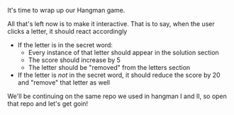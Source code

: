 
It's time to wrap up our Hangman game.

  

All that's left now is to make it interactive. That is to say, when the user clicks a letter, it should react accordingly

-   If the letter is in the secret word:
    -   Every instance of that letter should appear in the solution section
    -   The score should increase by 5
    -   The letter should be "removed" from the letters section
-   If the letter is _not_ in the secret word, it should reduce the score by 20 and "remove" that letter as well

  

We'll be continuing on the same repo we used in hangman I and II, so open that repo and let's get goin!